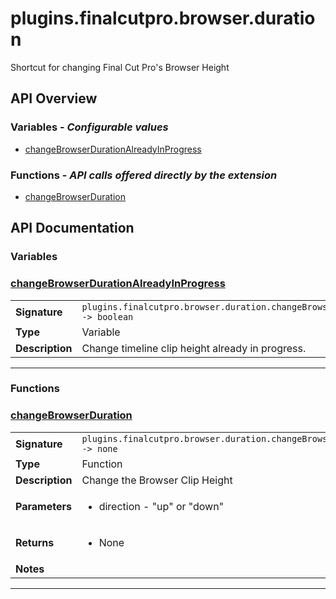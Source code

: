 # plugins.finalcutpro.browser.duration

Shortcut for changing Final Cut Pro's Browser Height

## API Overview
### **Variables** - _Configurable values_
 * [changeBrowserDurationAlreadyInProgress](#changebrowserdurationalreadyinprogress)

### **Functions** - _API calls offered directly by the extension_
 * [changeBrowserDuration](#changebrowserduration)


## API Documentation

### Variables


### [changeBrowserDurationAlreadyInProgress](#changebrowserdurationalreadyinprogress)

|                                             |                                                                                     |
| --------------------------------------------|-------------------------------------------------------------------------------------|
| **Signature**                               | `plugins.finalcutpro.browser.duration.changeBrowserDurationAlreadyInProgress -> boolean`                                                                    |
| **Type**                                    | Variable                                                                     |
| **Description**                             | Change timeline clip height already in progress.                                                                     |

---
### Functions


### [changeBrowserDuration](#changebrowserduration)

|                                             |                                                                                     |
| --------------------------------------------|-------------------------------------------------------------------------------------|
| **Signature**                               | `plugins.finalcutpro.browser.duration.changeBrowserDuration(direction) -> none`                                                                    |
| **Type**                                    | Function                                                                     |
| **Description**                             | Change the Browser Clip Height                                                                     |
| **Parameters**                              | <ul><li>direction - "up" or "down"</li></ul> |
| **Returns**                                 | <ul><li>None</li></ul>          |
| **Notes**                                   | <ul></ul>                |

---
